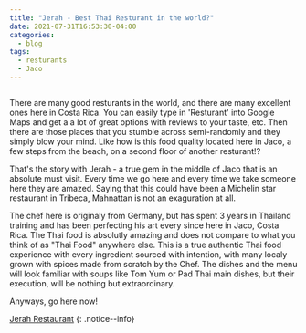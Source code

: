 ```yaml
---
title: "Jerah - Best Thai Resturant in the world?"
date: 2021-07-31T16:53:30-04:00
categories:
  - blog
tags:
  - resturants
  - Jaco
---
```


<img src="/assets/images/JerahSoup.png" alt="">

There are many good resturants in the world, and there are many excellent ones here in Costa Rica. You can easily type in 'Resturant' into Google Maps and get a a lot of great options with reviews to your taste, etc. Then there are those places that you stumble across semi-randomly and they simply blow your mind. Like how is this food quality located here in Jaco, a few steps from the beach, on a second floor of another resturant!?

That's the story with Jerah - a true gem in the middle of Jaco that is an absolute must visit. Every time we go here and every time we take someone here they are amazed. Saying that this could have been a Michelin star restaurant in Tribeca, Mahnattan is not an exaguration at all.

The chef here is originaly from Germany, but has spent 3 years in Thailand training and has been perfecting his art every since here in Jaco, Costa Rica. The Thai food is absolutly amazing and does not compare to what you think of as "Thai Food" anywhere else.
This is a true authentic Thai food experience with every ingredient sourced with intention, with many localy grown with spices made from scratch by the Chef. The dishes and the menu will look familiar with soups like Tom Yum or Pad Thai main dishes, but their execution, will be nothing but extraordinary.

Anyways, go here now!

[Jerah Restaurant](https://goo.gl/maps/Pobg21EKcabRM3T67)
{: .notice--info}
